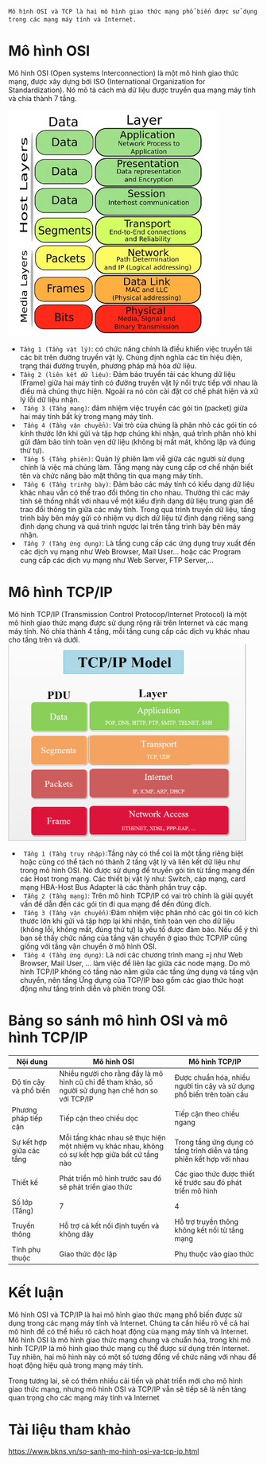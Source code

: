     Mô hình OSI và TCP là hai mô hình giao thức mạng phổ biến được sử dụng trong các mạng máy tính và Internet.

# **Mô hình OSI**
Mô hình OSI (Open systems Interconnection) là một mô hình giao thức mạng, được xây dựng bới ISO (International Organization for Standardization). Nó mô tả cách mà dữ liệu được truyền qua mạng máy tính và chia thành 7 tầng.

![OSI](img/OSI.png)

- `Tầng 1 (Tầng vật lý)`: có chức năng chính là điều khiển việc truyền tải các bit trên đường truyền vật lý. Chúng định nghĩa các tín hiệu điện, trạng thái đường truyền, phương pháp mã hóa dữ liệu.
- ` Tầng 2 (liên kết dữ liệu) `: Đảm bảo truyền tải các khung dữ liệu (Frame) giữa hai máy tính có đường truyền vật lý nối trực tiếp với nhau là điều mà chúng thực hiện. Ngoài ra nó còn cài đặt cơ chế phát hiện và xử lý lỗi dữ liệu nhận.
- ` Tầng 3 (Tầng mạng)`: đảm nhiệm việc truyền các gói tin (packet) giữa hai máy tính bất kỳ trong mạng máy tính.
- ` Tầng 4 (Tầng vận chuyển)`: Vai trò của chúng là phân nhỏ các gói tin có kính thước lớn khi gửi và tập hợp chúng khi nhận, quá trình phân nhỏ khi gửi đảm bảo tính toàn vẹn dữ liệu (không bị mất mát, không lặp và đúng thứ tự).
- ` Tầng 5 (Tầng phiên)`: Quản lý phiên làm viễ giữa các người sử dụng chính là việc mà chúng làm. Tầng mạng này cung cấp cơ chế nhận biết tên và chức năng bảo mật thông tin qua mạng máy tính.
- ` Tầng 6 (Tầng trinhg bày)`: Đảm bảo các máy tính có kiểu dạng dữ liệu khác nhau vẫn có thể trao đổi thông tin cho nhau. Thường thì các máy tính sẽ thống nhất với nhau về một kiểu định dạng dữ liệu trung gian để trao đổi thông tin giữa các máy tính. Trong quá trình truyền dữ liệu, tầng trình bày bên máy gửi có nhiệm vụ dịch dữ liệu từ định dạng riêng sang định dạng chung và quá trình ngược lại trên tầng trình bày bên máy nhận.
- ` Tầng 7 (Tầng ứng dụng)`: Là tầng cung cấp các ứng dụng truy xuất đến các dịch vụ mạng như Web Browser, Mail User... hoặc các Program  cung cấp các dịch vụ mạng như Web Server, FTP Server,...

# **Mô hình TCP/IP**
Mô hình TCP/IP (Transmission Control Protocop/Internet Protocol) là một mô hình giao thức mạng được sử dụng rộng rãi trên Internet và các mạng máy tính. Nó chia thành 4 tầng, mỗi tầng cung cấp các dịch vụ khác nhau cho tầng trên và dưới.
![TCP/IP](img/TCPIP.png)
- ` Tầng 1 (Tầng truy nhập)`:Tầng này có thể coi là một tầng riêng biệt hoặc cũng có thể tách nó thành 2 tầng vật lý và liên kết dữ liệu như trong mô hình OSI. Nó được sử dụng để truyền gói tin từ tầng mạng đến các Host trong mạng. Các thiết bị vật lý như: Switch, cáp mạng, card mạng HBA-Host Bus Adapter là các thành phần truy cập.
- ` Tầng 2 (Tầng mạng)`: Trên mô hình TCP/IP có vai trò chính là giải quyết vấn đề dẫn đến các gói tin đi qua mạng để đến đúng đích.
- ` Tầng 3 (Tầng vận chuyển)`:Đảm nhiệm việc phân nhỏ các gói tin có kích thước lớn khi gửi và tập hợp lại khi nhận, tính toàn vẹn cho dữ liệu (không lỗi, không mất, đúng thứ tự) là yếu tố được đảm bảo. Nếu để ý thì bạn sẽ thấy chức năng của tầng vận chuyển ở giao thức TCP/IP cũng giống với tầng vận chuyển ở mô hình OSI.
- ` Tầng 4 (Tầng ứng dụng)`:
Là nơi các chương trình mang =j như Web Browser, Mail User, ... làm việc để liên lạc giữa các node mạng. Do mô hình TCP/IP không có tầng nào nằm giữa các tầng ứng dụng và tầng vận chuyển, nên tầng Ứng dụng của TCP/IP bao gồm các giao thức hoạt động như tầng trình diễn và phiên trong OSI.
# **Bảng so sánh mô hình OSI và mô hình TCP/IP**
|Nội dung|Mô hình OSI|Mô hình TCP/IP|
|--------|-----------|--------------|
|Độ tin cậy và phổ biến|Nhiều người cho rằng đầy là mô hình cũ chỉ để tham khảo, số người sử dụng hạn chế hơn so với TCP/IP|Được chuẩn hóa, nhiều người tin cậy và sử dụng phổ biến trên toàn cầu|
|Phương pháp tiếp cận|Tiếp cận theo chiều dọc|Tiếp cận theo chiều ngang|
|Sự kết hợp giữa các tầng|Mỗi tầng khác nhau sẽ thực hiện một nhiệm vụ khác nhau, không có sự kết hợp giữa bất cứ tầng nào|Trong tầng ứng dụng có tầng trình diễn và tầng phiên kết hợp với nhau|
|Thiết kế|Phát triển mô hình trước sau đó sẽ phát triển giao thức|Các giao thức được thiết kế trước sau đó phát triển mô hình|
|Số lớp (Tầng)|7|4|
|Truyền thông|Hỗ trợ cả kết nối định tuyến và không dây|Hỗ trợ truyền thông không kết nối từ tầng mạng|
|Tính phụ thuộc|Giao thức độc lập|Phụ thuộc vào giao thức|

# **Kết luận**
Mô hình OSI và TCP/IP là hai mô hình giao thức mạng phổ biến được sử dụng trong các mạng máy tính và Internet. Chúng ta cần hiểu rõ về cả hai mô hình để có thể hiểu rõ cách hoạt động của mạng máy tính và Internet. Mô hình OSI là mô hình giao thức mạng chung và chuẩn hóa, trong khi mô hình TCP/IP là mô hình giao thức mạng cụ thể được sử dụng trên Internet. Tuy nhiên, hai mô hình này có một số tương đồng về chức năng với nhau để hoạt động hiệu quả trong mạng máy tính.
 
Trong tương lai, sẽ có thêm nhiều cải tiến và phát triển mới cho mô hình giao thức mạng, nhưng mô hình OSI và TCP/IP vẫn sẽ tiếp sẽ là nền tảng quan trọng cho các mạng máy tính và Internet

# **Tài liệu tham khảo**
https://www.bkns.vn/so-sanh-mo-hinh-osi-va-tcp-ip.html



